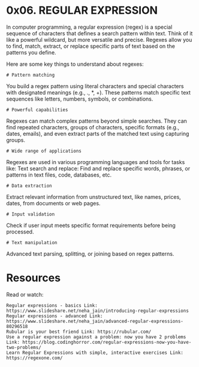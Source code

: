 # 0x06. REGULAR EXPRESSION

In computer programming, a regular expression (regex) is a special sequence of characters that defines a search pattern within text. Think of it like a powerful wildcard, but more versatile and precise. Regexes allow you to find, match, extract, or replace specific parts of text based on the patterns you define.

Here are some key things to understand about regexes:

    # Pattern matching

You build a regex pattern using literal characters and special characters with designated meanings (e.g., ., \*, +). These patterns match specific text sequences like letters, numbers, symbols, or combinations.

    # Powerful capabilities

Regexes can match complex patterns beyond simple searches. They can find repeated characters, groups of characters, specific formats (e.g., dates, emails), and even extract parts of the matched text using capturing groups.

    # Wide range of applications

Regexes are used in various programming languages and tools for tasks like:
Text search and replace: Find and replace specific words, phrases, or patterns in text files, code, databases, etc.

    # Data extraction

Extract relevant information from unstructured text, like names, prices, dates, from documents or web pages.

    # Input validation

Check if user input meets specific format requirements before being processed.

    # Text manipulation

Advanced text parsing, splitting, or joining based on regex patterns.

# Resources

Read or watch:

    Regular expressions - basics Link: https://www.slideshare.net/neha_jain/introducing-regular-expressions
    Regular expressions - advanced Link: https://www.slideshare.net/neha_jain/advanced-regular-expressions-80296518
    Rubular is your best friend Link: https://rubular.com/
    Use a regular expression against a problem: now you have 2 problems Link: https://blog.codinghorror.com/regular-expressions-now-you-have-two-problems/
    Learn Regular Expressions with simple, interactive exercises Link: https://regexone.com/
